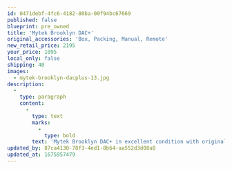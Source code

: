 ```yaml
---
id: 0471debf-4fc6-4182-80ba-00f94bc67669
published: false
blueprint: pre_owned
title: 'Mytek Brooklyn DAC+'
original_accessories: 'Box, Packing, Manual, Remote'
new_retail_price: 2195
your_price: 1095
local_only: false
shipping: 40
images:
  - mytek-brooklyn-dacplus-13.jpg
description:
  -
    type: paragraph
    content:
      -
        type: text
        marks:
          -
            type: bold
        text: 'Mytek Brooklyn DAC+ in excellent condition with original box, packing and accessories. Unit sold as new for $2,195.00'
updated_by: 87ca4130-78f3-4ed1-8b64-aa552d3d08a8
updated_at: 1675957479
---
```

